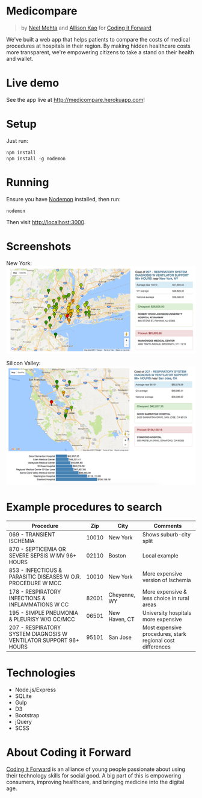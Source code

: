 # Medicompare

> by [Neel Mehta](https://github.com/hathix) and [Allison Kao](https://github.com/ahkallison) for [Coding it Forward](http://codingitforward.com)

We've built a web app that helps patients to compare the costs of medical procedures at hospitals in their region. By making hidden healthcare costs more transparent, we're empowering citizens to take a stand on their health and wallet.

# Live demo

See the app live at <http://medicompare.herokuapp.com>!

# Setup

Just run:

```
npm install
npm install -g nodemon
```

# Running

Ensure you have [Nodemon](https://github.com/remy/nodemon) installed, then run:

```
nodemon
```

Then visit <http://localhost:3000>.

# Screenshots

New York: ![Example search in New York](public/img/example-medical-search-new-york.png)

Silicon Valley: ![Example search in San Jose](public/img/example-medical-search-san-jose.png)

# Example procedures to search

Procedure                                                         | Zip   | City          | Comments
----------------------------------------------------------------- | ----- | ------------- | ----------------------------------------------------------
069 - TRANSIENT ISCHEMIA                                          | 10010 | New York      | Shows suburb-city split
870 - SEPTICEMIA OR SEVERE SEPSIS W MV 96+ HOURS                  | 02110 | Boston        | Local example
853 - INFECTIOUS & PARASITIC DISEASES W O.R. PROCEDURE W MCC      | 10010 | New York      | More expensive version of Ischemia
178 - RESPIRATORY INFECTIONS & INFLAMMATIONS W CC                 | 82001 | Cheyenne, WY  | More expensive & less choice in rural areas
195 - SIMPLE PNEUMONIA & PLEURISY W/O CC/MCC                      | 06501 | New Haven, CT | University hospitals more expensive
207 - RESPIRATORY SYSTEM DIAGNOSIS W VENTILATOR SUPPORT 96+ HOURS | 95101 | San Jose      | Most expensive procedures, stark regional cost differences

# Technologies

- Node.js/Express
- SQLite
- Gulp
- D3
- Bootstrap
- jQuery
- SCSS

# About Coding it Forward

[Coding it Forward](http://codingitforward.com) is an alliance of young people passionate about using their technology skills for social good. A big part of this is empowering consumers, improving healthcare, and bringing medicine into the digital age.
